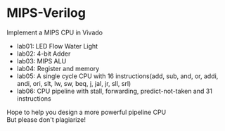 # MIPS-Verilog
 Implement a MIPS CPU in Vivado

* lab01: LED Flow Water Light
* lab02: 4-bit Adder
* lab03: MIPS ALU
* lab04: Register and memory
* lab05: A single cycle CPU with 16 instructions(add, sub, and, or, addi, andi, ori, slt, lw, sw, beq, j, jal, jr, sll, srl)
* lab06: CPU pipeline with stall, forwarding, predict-not-taken and 31 instructions  

Hope to help you design a more powerful pipeline CPU  
But please don't plagiarize!  
